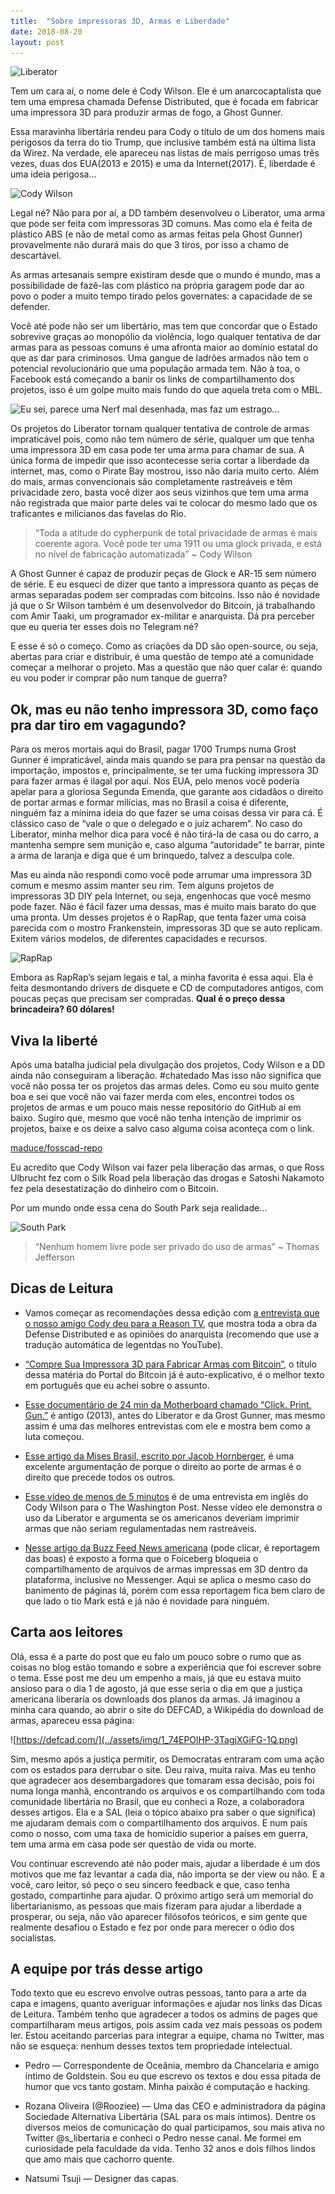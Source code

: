 ```yaml
---
title:  "Sobre impressoras 3D, Armas e Liberdade"
date: 2018-08-20
layout: post
---
```


![Liberator](https://pbs.twimg.com/media/DjdSbOvW4AA9YZE.jpg)

Tem um cara aí, o nome dele é Cody Wilson. Ele é um anarcocaptalista que tem uma empresa chamada Defense Distributed, que é focada em fabricar uma impressora 3D para produzir armas de fogo, a Ghost Gunner.

Essa maravinha libertária rendeu para Cody o título de um dos homens mais perigosos da terra do tio Trump, que inclusive também está na última lista da Wirez. Na verdade, ele apareceu nas listas de mais perrigoso umas três vezes, duas dos EUA(2013 e 2015) e uma da Internet(2017). É, liberdade é uma ideia perigosa…

![Cody Wilson](https://i.huffpost.com/gen/1036270/images/o-CODY-WILSON-DEFENSE-DISTRIBUTED-SXSW-facebook.jpg)

Legal né? Não para por aí, a DD também desenvolveu o Liberator, uma arma que pode ser feita com impressoras 3D comuns. Mas como ela é feita de plástico ABS (e não de metal como as armas feitas pela Ghost Gunner) provavelmente não durará mais do que 3 tiros, por isso a chamo de descartável.

As armas artesanais sempre existiram desde que o mundo é mundo, mas a possibilidade de fazê-las com plástico na própria garagem pode dar ao povo o poder a muito tempo tirado pelos governates: a capacidade de se defender.

Você até pode não ser um libertário, mas tem que concordar que o Estado sobrevive graças ao monopólio da violência, logo qualquer tentativa de dar armas para as pessoas comuns é uma afronta maior ao domínio estatal do que as dar para criminosos. Uma gangue de ladrões armados não tem o potencial revolucionário que uma população armada tem. Não à toa, o Facebook está começando a banir os links de compartilhamento dos projetos, isso é um golpe muito mais fundo do que aquela treta com o MBL.

![Eu sei, parece uma Nerf mal desenhada, mas faz um estrago…](https://external-content.duckduckgo.com/iu/?u=http%3A%2F%2Fs3.amazonaws.com%2Fdigitaltrends-uploads-prod%2F2013%2F12%2Fliberator-3d-printed-gun.jpg&f=1&nofb=1)

Os projetos do Liberator tornam qualquer tentativa de controle de armas impraticável pois, como não tem número de série, qualquer um que tenha uma impressora 3D em casa pode ter uma arma para chamar de sua. A única forma de impedir que isso acontecesse seria cortar a liberdade da internet, mas, como o Pirate Bay mostrou, isso não daria muito certo. Além do mais, armas convencionais são completamente rastreáveis e têm privacidade zero, basta você dizer aos seus vizinhos que tem uma arma não registrada que maior parte deles vai te colocar do mesmo lado que os traficantes e milicianos das favelas do Rio.

> “Toda a atitude do cypherpunk de total privacidade de armas é mais coerente agora. Você pode ter uma 1911 ou uma glock privada, e está no nível de fabricação automatizada” ~ Cody Wilson

A Ghost Gunner é capaz de produzir peças de Glock e AR-15 sem número de série. E eu esqueci de dizer que tanto a impressora quanto as peças de armas separadas podem ser compradas com bitcoins. Isso não é novidade já que o Sr Wilson também é um desenvolvedor do Bitcoin, já trabalhando com Amir Taaki, um programador ex-militar e anarquista. Dá pra perceber que eu queria ter esses dois no Telegram né?

E esse é só o começo. Como as criações da DD são open-source, ou seja, abertas para criar e distribuir, é uma questão de tempo até a comunidade começar a melhorar o projeto. Mas a questão que não quer calar é: quando eu vou poder ir comprar pão num tanque de guerra?

## Ok, mas eu não tenho impressora 3D, como faço pra dar tiro em vagagundo?

Para os meros mortais aqui do Brasil, pagar 1700 Trumps numa Grost Gunner é impraticável, ainda mais quando se para pra pensar na questão da importação, impostos e, principalmente, se ter uma fucking impressora 3D para fazer armas é ilagal por aqui. Nos EUA, pelo menos você poderia apelar para a gloriosa Segunda Emenda, que garante aos cidadãos o direito de portar armas e formar milícias, mas no Brasil a coisa é diferente, ninguém faz a mínima ideia do que fazer se uma coisas dessa vir para cá. É clássico caso de “vale o que o delegado e o juíz acharem”. No caso do Liberator, minha melhor dica para você é não tirá-la de casa ou do carro, a mantenha sempre sem munição e, caso alguma “autoridade” te barrar, pinte a arma de laranja e diga que é um brinquedo, talvez a desculpa cole.

Mas eu ainda não respondi como você pode arrumar uma impressora 3D comum e mesmo assim manter seu rim. Tem alguns projetos de impressoras 3D DIY pela Internet, ou seja, engenhocas que você mesmo pode fazer. Não é fácil fazer uma dessas, mas é muito mais barato do que uma pronta. Um desses projetos é o RapRap, que tenta fazer uma coisa parecida com o mostro Frankenstein, impressoras 3D que se auto replicam. Exitem vários modelos, de diferentes capacidades e recursos.

![RapRap](https://i.pinimg.com/originals/bd/cc/21/bdcc213aa6c87f4161de886aa6ebd8b3.jpg)

Embora as RapRap’s sejam legais e tal, a minha favorita é essa aqui. Ela é feita desmontando drivers de disquete e CD de computadores antigos, com poucas peças que precisam ser compradas. **Qual é o preço dessa brincadeira? 60 dólares!**

## Viva la liberté

Após uma batalha judicial pela divulgação dos projetos, Cody Wilson e a DD ainda não conseguiram a liberação. #chatedado Mas isso não significa que você não possa ter os projetos das armas deles. Como eu sou muito gente boa e sei que você não vai fazer merda com eles, encontrei todos os projetos de armas e um pouco mais nesse repositório do GitHub aí em baixo. Sugiro que, mesmo que você não tenha intenção de imprimir os projetos, baixe e os deixe a salvo caso alguma coisa aconteça com o link.

[maduce/fosscad-repo](https://github.com/maduce/fosscad-repo)

Eu acredito que Cody Wilson vai fazer pela liberação das armas, o que Ross Ulbrucht fez com o Silk Road pela liberação das drogas e Satoshi Nakamoto fez pela desestatização do dinheiro com o Bitcoin.

Por um mundo onde essa cena do South Park seja realidade…

![South Park](https://pbs.twimg.com/media/DkkVSJSX0AEvYb6.jpg)

> “Nenhum homem livre pode ser privado do uso de armas”
~ Thomas Jefferson

## Dicas de Leitura
- Vamos começar as recomendações dessa edição com [a entrevista que o nosso amigo Cody deu para a Reason TV](https://www.youtube.com/watch?v=-_ayHfaHCXQ), que mostra toda a obra da Defense Distributed e as opiniões do anarquista (recomendo que use a tradução automática de legentdas no YouTube).

- [“Compre Sua Impressora 3D para Fabricar Armas com Bitcoin”](https://portaldobitcoin.com/compre-sua-impressora-3d-para-fabricar-armas-com-bitcoin/), o título dessa matéria do Portal do Bitcoin já é auto-explicativo, é o melhor texto em português que eu achei sobre o assunto.

- [Esse documentário de 24 min da Motherboard chamado “Click. Print. Gun.”](https://www.youtube.com/watch?v=DconsfGsXyA) é antigo (2013), antes do Liberator e da Grost Gunner, mas mesmo assim é uma das melhores entrevistas com ele e mostra bem como a luta começou.

- [Esse artigo da Mises Brasil, escrito por Jacob Hornberger](https://www.mises.org.br/Article.aspx?id=954), é uma excelente argumentação de porque o direito ao porte de armas é o direito que precede todos os outros.

- [Esse vídeo de menos de 5 minutos](https://www.washingtonpost.com/video/national/this-3d-gunmaker-is-taking-on-the-state-and-hes-winning/2018/08/08/59c0e9fa-9b6c-11e8-a8d8-9b4c13286d6b_video.html?noredirect=on) é de uma entrevista em inglês do Cody Wilson para o The Washington Post. Nesse vídeo ele demonstra o uso da Liberator e argumenta se os americanos deveriam imprimir armas que não seriam regulamentadas nem rastreáveis.

- [Nesse artigo da Buzz Feed News americana](https://www.buzzfeednews.com/amphtml/josephbernstein/facebook-to-ban-3d-printed-gun-files-from-its-platforms) (pode clicar, é reportagem das boas) é exposto a forma que o Foiceberg bloqueia o compartilhamento de arquivos de armas impressas em 3D dentro da plataforma, inclusive no Messenger. Aqui se aplica o mesmo caso do banimento de páginas lá, porém com essa reportagem fica bem claro de que lado o tio Mark está e já não é novidade para ninguém.

## Carta aos leitores
Olá, essa é a parte do post que eu falo um pouco sobre o rumo que as coisas no blog estão tomando e sobre a experiência que foi escrever sobre o tema. Esse post me deu um empenho a mais, já que eu estava muito ansioso para o dia 1 de agosto, já que esse seria o dia em que a justiça americana liberaria os downloads dos planos da armas. Já imaginou a minha cara quando, ao abrir o site do DEFCAD, a Wikipédia do download de armas, apareceu essa página:

![https://defcad.com/](../assets/img/1_74EPOlHP-3TagjXGiFG-1Q.png)

Sim, mesmo após a justiça permitir, os Democratas entraram com uma ação com os estados para derrubar o site. Deu raiva, muita raiva. Mas eu tenho que agradecer aos desembargadores que tomaram essa decisão, pois foi numa longa manhã, encontrando os arquivos e os compartilhando com toda comunidade libertária no Brasil, que eu conheci a Roze, a colaboradora desses artigos. Ela e a SAL (leia o tópico abaixo pra saber o que significa) me ajudaram demais com o compartilhamento dos arquivos. E num país como o nosso, com uma taxa de homicídio superior a países em guerra, tem uma arma em casa pode ser questão de vida ou morte.

Vou continuar escrevendo até não poder mais, ajudar a liberdade é um dos motivos que me faz levantar a cada dia, não importa se der view ou não. E a você, caro leitor, só peço o seu sincero feedback e que, caso tenha gostado, compartinhe para ajudar. O próximo artigo será um memorial do libertarianismo, as pessoas que mais fizeram para ajudar a liberdade a prosperar, ou seja, não vão aparecer filósofos teóricos, e sim gente que realmente desafiou o Estado e fez por onde para merecer o ódio dos socialistas.

## A equipe por trás desse artigo

Todo texto que eu escrevo envolve outras pessoas, tanto para a arte da capa e imagens, quanto averiguar informações e ajudar nos links das Dicas de Leitura. Também tenho que agradecer a todos os admins de pages que compartilharam meus artigos, pois assim cada vez mais pessoas os podem ler. Estou aceitando parcerias para integrar a equipe, chama no Twitter, mas não se esqueça: nenhum desses textos tem propriedade intelectual.

- Pedro — Correspondente de Oceânia, membro da Chancelaria e amigo íntimo de Goldstein. Sou eu que escrevo os textos e dou essa pitada de humor que vcs tanto gostam. Minha paixão é computação e hacking.

- Rozana Oliveira (@Rooziee) — Uma das CEO e administradora da página Sociedade Alternativa Libertária (SAL para os mais íntimos). Dentre os diversos meios de comunicação do qual participamos, sou mais ativa no Twitter @s_libertaria e conheci o Pedro nesse canal. Me formei em curiosidade pela faculdade da vida. Tenho 32 anos e dois filhos lindos que amo mais que cachorro quente.

- Natsumi Tsuji — Designer das capas.
